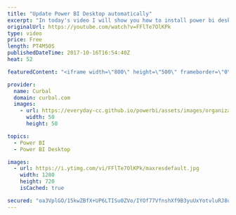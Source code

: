 ```yaml
---
title: "Update Power BI Desktop automatically"
excerpt: "In today's video I will show you how to install power bi desktop so you get automatic downloads every time the power Bi team releases a new version.  The great thing about this is that you dont need to have administrator rights on your computer to get the download. Great if you are a big company right?"
originalUrl: https://youtube.com/watch?v=FFlTe7OlKPk
type: video
price: Free
length: PT4M50S
publishedDateTime: 2017-10-16T16:54:40Z
heat: 52

featuredContent: "<iframe width=\"800\" height=\"500\" frameborder=\"0\" src=\"https://www.youtube.com/embed/FFlTe7OlKPk\" allow=\"accelerometer; autoplay; encrypted-media; gyroscope; picture-in-picture\" allowfullscreen></iframe>"

provider:
  name: Curbal
  domain: curbal.com
  images:
    - url: https://everyday-cc.github.io/powerbi/assets/images/organizations/curbal.com-50x50.jpg
      width: 50
      height: 50

topics:
  - Power BI
  - Power BI Desktop

images:
  - url: https://i.ytimg.com/vi/FFlTe7OlKPk/maxresdefault.jpg
    width: 1280
    height: 720
    isCached: true

secured: "oa3VplGO/15kwZBfX+UP6LTISu0ZVo/IYOf77VfnshXf9B3yuUxYotvluRJ8u5SKHhlxEteex0eayl59Ta9KrGe0OGFcGB0+Xaor1LS5uRVl3wa1fL/lsAWhlpd9gVFy6XYTYdGCLOcWR0Sk9hWe7k4qH/ngRlhwPgg5oMDqXuoTjG4Cs7Vy3K+Lz0nCsqpblbSMSo3D9CexywtOYyp/Yh26s+H0I8Jd/UPFKR7d8vwQBfbLVwsGeVdYez4trj9Iac6pvQR1JYcnTFcweBEjgE89wzoetTXZzSYJujOFtEeTVfGXqujGsKC17mVJ2nVhHb/IvyljrQvcZozu13jWjPldZjKI+JMym/SdV5Kgub6yPLsjxLcQpQwt0TkrOZD7LdmeP4NyjjDiC+1h+yLAmiZjLYag563LuOEi1EAB5J0=;tAYedhfhWvM6OXHnTyGmlw=="
---
```


